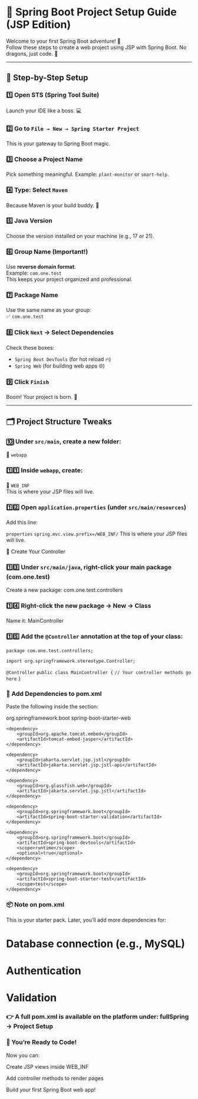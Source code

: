 # 🚀 Spring Boot Project Setup Guide (JSP Edition)

Welcome to your first Spring Boot adventure! 🌱  
Follow these steps to create a web project using JSP with Spring Boot. No dragons, just code. 🐉

---

## 🧰 Step-by-Step Setup

### 1️⃣ Open STS (Spring Tool Suite)
Launch your IDE like a boss. 💻

### 2️⃣ Go to `File → New → Spring Starter Project`
This is your gateway to Spring Boot magic.

### 3️⃣ Choose a Project Name
Pick something meaningful. Example: `plant-monitor` or `smart-help`.

### 4️⃣ Type: Select `Maven`
Because Maven is your build buddy. 🧱

### 5️⃣ Java Version
Choose the version installed on your machine (e.g., 17 or 21).

### 6️⃣ Group Name (Important!)
Use **reverse domain format**:  
Example: `com.one.test`  
This keeps your project organized and professional.

### 7️⃣ Package Name
Use the same name as your group:  
✅ `com.one.test`

### 8️⃣ Click `Next` → Select Dependencies
Check these boxes:
- `Spring Boot DevTools` (for hot reload 🔥)
- `Spring Web` (for building web apps 🌐)

### 9️⃣ Click `Finish`
Boom! Your project is born. 🎉

---

## 🗂️ Project Structure Tweaks

### 🔟 Under `src/main`, create a new folder:
📁 `webapp`

### 1️⃣1️⃣ Inside `webapp`, create:
📁 `WEB_INF`  
This is where your JSP files will live.

### 1️⃣2️⃣ Open `application.properties` (under `src/main/resources`)  
Add this line:

`properties`
`spring.mvc.view.prefix=/WEB_INF/`
This is where your JSP files will live.

🧭 Create Your Controller
### 1️⃣3️⃣ Under `src/main/java`, right-click your main package (com.one.test)
Create a new package:
com.one.test.controllers


### 1️⃣4️⃣ Right-click the new package → New → Class
Name it:
MainController

### 1️⃣5️⃣ Add the `@Controller` annotation at the top of your class:

`package com.one.test.controllers;`

``import org.springframework.stereotype.Controller;``

``@Controller``
``public class MainController {``
    ``// Your controller methods go here``
``}``



### 🧪 Add Dependencies to pom.xml
Paste the following inside the <dependencies> section:


<dependencies>
    <dependency>
        <groupId>org.springframework.boot</groupId>
        <artifactId>spring-boot-starter-web</artifactId>
    </dependency>

    <dependency>
        <groupId>org.apache.tomcat.embed</groupId>
        <artifactId>tomcat-embed-jasper</artifactId>
    </dependency>

    <dependency>
        <groupId>jakarta.servlet.jsp.jstl</groupId>
        <artifactId>jakarta.servlet.jsp.jstl-api</artifactId>
    </dependency>

    <dependency>
        <groupId>org.glassfish.web</groupId>
        <artifactId>jakarta.servlet.jsp.jstl</artifactId>
    </dependency>

    <dependency>
        <groupId>org.springframework.boot</groupId>
        <artifactId>spring-boot-starter-validation</artifactId>
    </dependency>

    <dependency>
        <groupId>org.springframework.boot</groupId>
        <artifactId>spring-boot-devtools</artifactId>
        <scope>runtime</scope>
        <optional>true</optional>
    </dependency>

    <dependency>
        <groupId>org.springframework.boot</groupId>
        <artifactId>spring-boot-starter-test</artifactId>
        <scope>test</scope>
    </dependency>
</dependencies>


### 📦 Note on pom.xml
This is your starter pack. Later, you’ll add more dependencies for:

# Database connection (e.g., MySQL)

# Authentication

# Validation

### 👉 A full pom.xml is available on the platform under: fullSpring → Project Setup


### 🎉 You’re Ready to Code!
Now you can:

Create JSP views inside WEB_INF

Add controller methods to render pages

Build your first Spring Boot web app!